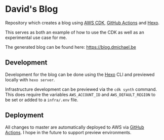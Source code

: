 # David's Blog

Repository which creates a blog using [AWS CDK], [GitHub Actions] and [Hexo].

This serves as both an example of how to use the CDK as well as an
experimental use case for me.

The generated blog can be found here: <https://blog.dmichael.be>

## Development

Development for the blog can be done using the [Hexo] CLI and previewed
locally with `hexo server`.

Infrastructure development can be previewed via the `cdk synth` command.
This does require the variables `AWS_ACCOUNT_ID` and `AWS_DEFAULT_REGION`
to be set or added to a `infra/.env` file.

## Deployment

All changes to master are automatically deployed to AWS via [GitHub Actions].
I hope in the future to support preview environments.

[AWS CDK]: https://docs.aws.amazon.com/cdk/latest/guide/constructs.html
[GitHub Actions]: https://docs.github.com/en/actions
[Hexo]: https://hexo.io/